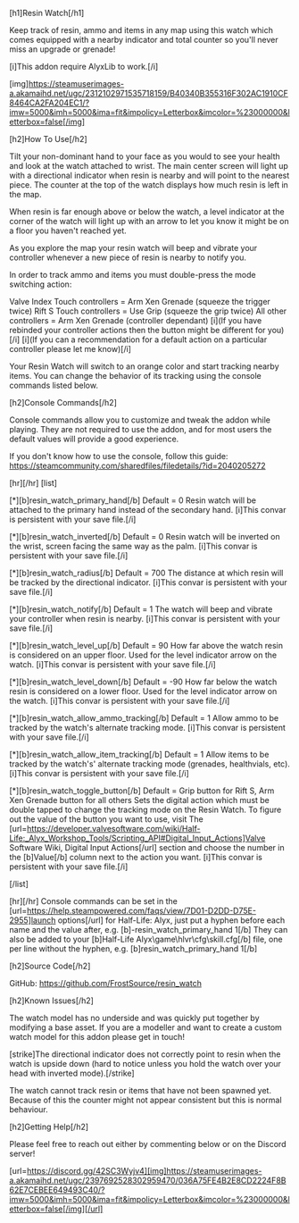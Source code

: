 [h1]Resin Watch[/h1]

Keep track of resin, ammo and items in any map using this watch which comes equipped with a nearby indicator and total counter so you'll never miss an upgrade or grenade!

[i]This addon require AlyxLib to work.[/i]

[img]https://steamuserimages-a.akamaihd.net/ugc/2312102971535718159/B40340B355316F302AC1910CF8464CA2FA204EC1/?imw=5000&imh=5000&ima=fit&impolicy=Letterbox&imcolor=%23000000&letterbox=false[/img]

[h2]How To Use[/h2]

Tilt your non-dominant hand to your face as you would to see your health and look at the watch attached to wrist.
The main center screen will light up with a directional indicator when resin is nearby and will point to the nearest piece.
The counter at the top of the watch displays how much resin is left in the map.

When resin is far enough above or below the watch, a level indicator at the corner of the watch will light up with an arrow to let you know it might be on a floor you haven't reached yet.

As you explore the map your resin watch will beep and vibrate your controller whenever a new piece of resin is nearby to notify you.

In order to track ammo and items you must double-press the mode switching action:

Valve Index Touch controllers = Arm Xen Grenade (squeeze the trigger twice)
Rift S Touch controllers = Use Grip (squeeze the grip twice)
All other controllers = Arm Xen Grenade (controller dependant)
[i](If you have rebinded your controller actions then the button might be different for you)[/i]
[i](If you can a recommendation for a default action on a particular controller please let me know)[/i]

Your Resin Watch will switch to an orange color and start tracking nearby items. You can change the behavior of its tracking using the console commands listed below.

[h2]Console Commands[/h2]

Console commands allow you to customize and tweak the addon while playing. They are not required to use the addon, and for most users the default values will provide a good experience. 

If you don't know how to use the console, follow this guide: https://steamcommunity.com/sharedfiles/filedetails/?id=2040205272

[hr][/hr]
[list]

[*][b]resin_watch_primary_hand[/b]
Default = 0
Resin watch will be attached to the primary hand instead of the secondary hand.
[i]This convar is persistent with your save file.[/i]

[*][b]resin_watch_inverted[/b]
Default = 0
Resin watch will be inverted on the wrist, screen facing the same way as the palm.
[i]This convar is persistent with your save file.[/i]

[*][b]resin_watch_radius[/b]
Default = 700
The distance at which resin will be tracked by the directional indicator.
[i]This convar is persistent with your save file.[/i]

[*][b]resin_watch_notify[/b]
Default = 1
The watch will beep and vibrate your controller when resin is nearby.
[i]This convar is persistent with your save file.[/i]

[*][b]resin_watch_level_up[/b]
Default = 90
How far above the watch resin is considered on an upper floor. Used for the level indicator arrow on the watch.
[i]This convar is persistent with your save file.[/i]

[*][b]resin_watch_level_down[/b]
Default = -90
How far below the watch resin is considered on a lower floor. Used for the level indicator arrow on the watch.
[i]This convar is persistent with your save file.[/i]

[*][b]resin_watch_allow_ammo_tracking[/b]
Default = 1
Allow ammo to be tracked by the watch's alternate tracking mode.
[i]This convar is persistent with your save file.[/i]

[*][b]resin_watch_allow_item_tracking[/b]
Default = 1
Allow items to be tracked by the watch's' alternate tracking mode (grenades, healthvials, etc).
[i]This convar is persistent with your save file.[/i]

[*][b]resin_watch_toggle_button[/b]
Default = Grip button for Rift S, Arm Xen Grenade button for all others
Sets the digital action which must be double tapped to change the tracking mode on the Resin Watch.
To figure out the value of the button you want to use, visit The [url=https://developer.valvesoftware.com/wiki/Half-Life:_Alyx_Workshop_Tools/Scripting_API#Digital_Input_Actions]Valve Software Wiki, Digital Input Actions[/url] section and choose the number in the [b]Value[/b] column next to the action you want.
[i]This convar is persistent with your save file.[/i]

[/list]

[hr][/hr]
Console commands can be set in the [url=https://help.steampowered.com/faqs/view/7D01-D2DD-D75E-2955]launch options[/url] for Half-Life: Alyx, just put a hyphen before each name and the value after, e.g. [b]-resin_watch_primary_hand 1[/b]
They can also be added to your [b]Half-Life Alyx\game\hlvr\cfg\skill.cfg[/b] file, one per line without the hyphen, e.g. [b]resin_watch_primary_hand 1[/b]

[h2]Source Code[/h2]

GitHub: https://github.com/FrostSource/resin_watch

[h2]Known Issues[/h2]

The watch model has no underside and was quickly put together by modifying a base asset. If you are a modeller and want to create a custom watch model for this addon please get in touch!

[strike]The directional indicator does not correctly point to resin when the watch is upside down (hard to notice unless you hold the watch over your head with inverted mode).[/strike]

The watch cannot track resin or items that have not been spawned yet. Because of this the counter might not appear consistent but this is normal behaviour.

[h2]Getting Help[/h2]

Please feel free to reach out either by commenting below or on the Discord server!

[url=https://discord.gg/42SC3Wyjv4][img]https://steamuserimages-a.akamaihd.net/ugc/2397692528302959470/036A75FE4B2E8CD2224F8B62E7CEBEE649493C40/?imw=5000&imh=5000&ima=fit&impolicy=Letterbox&imcolor=%23000000&letterbox=false[/img][/url]